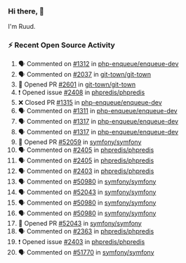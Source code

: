 ### Hi there, 👋

I'm Ruud.
 
### :zap: Recent Open Source Activity

<!--START_SECTION:activity-->
1. 🗣 Commented on [#1312](https://github.com/php-enqueue/enqueue-dev/pull/1312#issuecomment-1774140603) in [php-enqueue/enqueue-dev](https://github.com/php-enqueue/enqueue-dev)
2. 🗣 Commented on [#2037](https://github.com/git-town/git-town/issues/2037#issuecomment-1773171449) in [git-town/git-town](https://github.com/git-town/git-town)
3. 💪 Opened PR [#2601](https://github.com/git-town/git-town/pull/2601) in [git-town/git-town](https://github.com/git-town/git-town)
4. ❗ Opened issue [#2408](https://github.com/phpredis/phpredis/issues/2408) in [phpredis/phpredis](https://github.com/phpredis/phpredis)
5. ❌ Closed PR [#1315](https://github.com/php-enqueue/enqueue-dev/pull/1315) in [php-enqueue/enqueue-dev](https://github.com/php-enqueue/enqueue-dev)
6. 🗣 Commented on [#1311](https://github.com/php-enqueue/enqueue-dev/pull/1311#issuecomment-1763334363) in [php-enqueue/enqueue-dev](https://github.com/php-enqueue/enqueue-dev)
7. 🗣 Commented on [#1317](https://github.com/php-enqueue/enqueue-dev/pull/1317#issuecomment-1763334285) in [php-enqueue/enqueue-dev](https://github.com/php-enqueue/enqueue-dev)
8. 🗣 Commented on [#1317](https://github.com/php-enqueue/enqueue-dev/pull/1317#issuecomment-1763333879) in [php-enqueue/enqueue-dev](https://github.com/php-enqueue/enqueue-dev)
9. 💪 Opened PR [#52059](https://github.com/symfony/symfony/pull/52059) in [symfony/symfony](https://github.com/symfony/symfony)
10. 🗣 Commented on [#2405](https://github.com/phpredis/phpredis/pull/2405#issuecomment-1762596370) in [phpredis/phpredis](https://github.com/phpredis/phpredis)
11. 🗣 Commented on [#2405](https://github.com/phpredis/phpredis/pull/2405#issuecomment-1762007383) in [phpredis/phpredis](https://github.com/phpredis/phpredis)
12. 🗣 Commented on [#2403](https://github.com/phpredis/phpredis/issues/2403#issuecomment-1762006612) in [phpredis/phpredis](https://github.com/phpredis/phpredis)
13. 🗣 Commented on [#50980](https://github.com/symfony/symfony/pull/50980#issuecomment-1761420363) in [symfony/symfony](https://github.com/symfony/symfony)
14. 🗣 Commented on [#52043](https://github.com/symfony/symfony/pull/52043#issuecomment-1761360850) in [symfony/symfony](https://github.com/symfony/symfony)
15. 🗣 Commented on [#50980](https://github.com/symfony/symfony/pull/50980#issuecomment-1761355534) in [symfony/symfony](https://github.com/symfony/symfony)
16. 🗣 Commented on [#50980](https://github.com/symfony/symfony/pull/50980#issuecomment-1761353642) in [symfony/symfony](https://github.com/symfony/symfony)
17. 💪 Opened PR [#52043](https://github.com/symfony/symfony/pull/52043) in [symfony/symfony](https://github.com/symfony/symfony)
18. 🗣 Commented on [#2363](https://github.com/phpredis/phpredis/pull/2363#issuecomment-1761116291) in [phpredis/phpredis](https://github.com/phpredis/phpredis)
19. ❗ Opened issue [#2403](https://github.com/phpredis/phpredis/issues/2403) in [phpredis/phpredis](https://github.com/phpredis/phpredis)
20. 🗣 Commented on [#51770](https://github.com/symfony/symfony/issues/51770#issuecomment-1761094508) in [symfony/symfony](https://github.com/symfony/symfony)
<!--END_SECTION:activity-->
